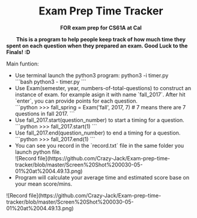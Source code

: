 # <h1 align="center">Exam Prep Time Tracker</h1>
<b><p align="center"> FOR exam prep for CS61A at Cal </p></b>
<b>&nbsp;  &nbsp;  &nbsp;  &nbsp;  This is a program to help people keep track of how much time they spent on each question when they prepared an exam. Good Luck to the Finals! :D </b></br>

<p> Main funtion:</p> 


<ul>
  <li>Use terminal launch the python3 program: python3 -i timer.py</li>
  ```bash
  python3 - timer.py
  ```
  <li>Use Exam(semester, year, numbers-of-total-questions) to construct an instance of exam. for example asign it with name `fall_2017`. After hit `enter`, you can provide points for each question. </li>
  ```python
  >>> fall_spring = Exam('fall', 2017, 7) # 7 means there are 7 questions in fall 2017.
  ```
  <li>Use fall_2017.start(question_number) to start a timing for a question.</li>
  ```python
  >>> fall_2017.start(1)
  ```
  <li>Use fall_2017.end(question_number) to end a timing for a question.</li>
  ```python
  >>> fall_2017.end(1)
  ```
  <li>You can see you record in the `record.txt` file in the same folder you launch python file.</li>
  ![Record file](https://github.com/Crazy-Jack/Exam-prep-time-tracker/blob/master/Screen%20Shot%200030-05-01%20at%2004.49.13.png)
  <li>Program will calculate your average time and estimated score base on your mean score/mins. </li>
</ul>
![Record file](https://github.com/Crazy-Jack/Exam-prep-time-tracker/blob/master/Screen%20Shot%200030-05-01%20at%2004.49.13.png)


